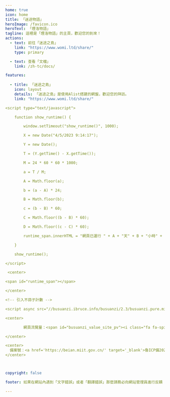 ```yaml
---
home: true
icon: home
title: 「迷途物語」
heroImage: /favicon.ico
heroText: 「煙洛物語」
tagline: 這裡是「煙洛物語」的主頁，歡迎您的到來！
actions:
  - text: 前往「迷途之島」
    link: "https://www.womi.ltd/share/"
    type: primary

  - text: 查看「文檔」
    link: /zh-tc/docs/

features:
  
  - title: 「迷途之島」
    icon: layout
    details: 「迷途之島」是使用Alist搭建的網盤，歡迎您的拜訪。
    link: "https://www.womi.ltd/share/"

<script type="text/javascript">

    function show_runtime() {

        window.setTimeout("show_runtime()", 1000);

        X = new Date("4/5/2023 9:14:17");

        Y = new Date();

        T = (Y.getTime() - X.getTime());

        M = 24 * 60 * 60 * 1000;

        a = T / M;

        A = Math.floor(a);

        b = (a - A) * 24;

        B = Math.floor(b);

        c = (b - B) * 60;

        C = Math.floor((b - B) * 60);

        D = Math.floor((c - C) * 60);

        runtime_span.innerHTML = "網頁已運行 " + A + "天" + B + "小時" + C + "分" + D + "秒"

    }

    show_runtime();

</script>

 <center>

<span id="runtime_span"></span>

</center>

<!-- 引入不蒜子計數 -->

<script async src="//busuanzi.ibruce.info/busuanzi/2.3/busuanzi.pure.mini.js"></script>

<center>

        網頁流覽量：<span id="busuanzi_value_site_pv"><i class="fa fa-spinner fa-spin"></i></span> | 訪客數：<span id="busuanzi_value_site_uv"><i class="fa fa-spinner fa-spin"></i></span

</center>

<center>
  備案號：<a href='https://beian.miit.gov.cn/' target='_blank'>魯ICP備2023014368號-1</a>
</center>



copyright: false

footer: 如果在網站內遇到「文字錯誤」或者「翻譯錯誤」那麼請務必向網站管理員進行反饋

---
```

